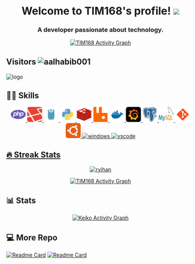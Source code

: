 <h1 align="center">
  Welcome to TIM168's profile!
  <img src="https://media.giphy.com/media/hvRJCLFzcasrR4ia7z/giphy.gif" width="28">
</h1>

<h3 align="center">A developer passionate about technology.</h3>

<p align="center">
  <a href="https://github-readme-stats.vercel.app/api/top-langs/?username=TIM168&theme=radical&langs_count=6&layout=compact"><img alt="TIM168 Activity Graph" src="https://github-readme-stats.vercel.app/api/top-langs/?username=TIM168&theme=radical&langs_count=6&layout=compact" /></a>
 </p>
<h2> Visitors <img src="https://komarev.com/ghpvc/?username=TIM168&label=Profile%20views&color=0e75b6&style=flat" alt="aalhabib001" /></h2>


<img src="https://github-profile-trophy.vercel.app/?username=tim168&theme=flat&column=6&margin-w=10" alt="logo" height="160" align="center" />  

<h2>👩‍💻 Skills</h2>

<p align="center">
  <a href="https://www.php.net/"><img src="https://github.com/TIM168/skill_icon/blob/main/PHP/php.svg" alt="php" width="40" height="40"/>
  <a href="https://laravel.com/"><img src="https://github.com/TIM168/skill_icon/blob/main/Laravel/laravel.svg" alt="laravel" width="40" height="40"/>
  <a href="https://golang.google.cn/"><img src="https://github.com/TIM168/skill_icon/blob/main/Go/go.svg" alt="go" width="40" height="40"/>
  <a href="https://www.python.org"><img src="https://github.com/TIM168/skill_icon/blob/main/Python/python.svg" alt="python" width="40" height="40"/>  
  <a href="https://redis.io/"><img src="https://github.com/TIM168/skill_icon/blob/main/Redis/Redis.svg" alt="redis" width="40" height="40"/>
  <a href="https://www.rabbitmq.com/"><img src="https://github.com/TIM168/skill_icon/blob/main/RabbitMq/RabbitMQ.svg" alt="rabbitmq" width="40" height="40"/>
  <a href="https://www.docker.com/"><img src="https://github.com/TIM168/skill_icon/blob/main/Docker/docker.svg" alt="docker" width="40" height="40"/>
  <a href="https://grafana.com/"><img src="https://github.com/TIM168/skill_icon/blob/main/Grafana/grafana.svg" alt="grafana" width="40" height="40"/>
  <a href="https://www.postgresql.org"><img src="https://github.com/TIM168/skill_icon/blob/main/Postgresql/postgresql.svg" alt="postgresql" width="40" height="40"/>
  <a href="https://www.mysql.com/"><img src="https://github.com/TIM168/skill_icon/blob/main/Mysql/mysql.svg" alt="mysql" width="40" height="40"/>
  <a href="https://git-scm.com/"><img src="https://github.com/TIM168/skill_icon/blob/main/Git/git.svg" alt="git" width="40" height="40"/>
  <a href="https://ubuntu.com/"><img src="https://github.com/TIM168/skill_icon/blob/main/Ubuntu/ubuntu.svg" alt="ubuntu" width="40" height="40"/>
  <a href="https://www.microsoft.com/pt-br/windows/"><img src="https://github.com/keikomori/icons-badges/blob/master/icons/Windows/windows.svg" alt="windows" width="40" height="40"/>
  <a href="https://code.visualstudio.com"><img src="https://github.com/keikomori/icons-badges/blob/master/icons/VSCode/vscode.svg" alt="vscode" width="40" height="40"/>  
</p>
    
    
<h2>🔥 Streak Stats</h2>

<p align="center">
  <img src="http://github-readme-streak-stats.herokuapp.com?user=TIM168&theme=dracula" alt="ryihan" />
</p>

<p align="center">
<a  href="https://github-readme-stats.vercel.app/api?username=TIM168&count_private=true&show_icons=true&theme=radical"><img alt="TIM168 Activity Graph" src="https://github-readme-stats.vercel.app/api?username=TIM168&count_private=true&show_icons=true&theme=radical" /></a>
</p>

<h2>📊 Stats</h2>

<p align="center">
<a href="https://github.com/ashutosh00710/github-readme-activity-graph"><img alt="Keiko Activity Graph" src="https://activity-graph.herokuapp.com/graph?username=TIM168&bg_color=1F222E&color=F8D866&line=F85D7F&point=FFFFFF&hide_border=true" /></a>
</p>


<h2>💻 More Repo</h2>

[![Readme Card](https://github-readme-stats.vercel.app/api/pin/?username=tim168&repo=skill_icon)](https://github.com/TIM168/skill_icon)
[![Readme Card](https://github-readme-stats.vercel.app/api/pin/?username=tim168&repo=architect-awesome)](https://github.com/TIM168/architect-awesome)



